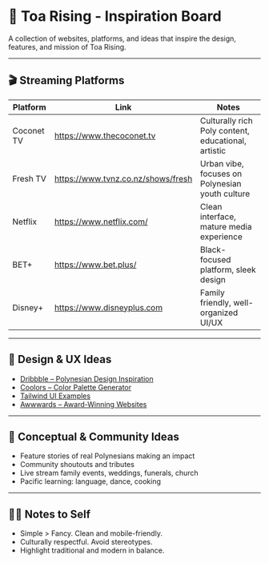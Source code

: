 # 🌺 Toa Rising - Inspiration Board

A collection of websites, platforms, and ideas that inspire the design, features, and mission of Toa Rising.

---

## 🎬 Streaming Platforms

| Platform        | Link                                      | Notes |
|----------------|-------------------------------------------|-------|
| Coconet TV      | https://www.thecoconet.tv                | Culturally rich Poly content, educational, artistic |
| Fresh TV        | https://www.tvnz.co.nz/shows/fresh       | Urban vibe, focuses on Polynesian youth culture |
| Netflix         | https://www.netflix.com/                 | Clean interface, mature media experience |
| BET+            | https://www.bet.plus/                    | Black-focused platform, sleek design |
| Disney+         | https://www.disneyplus.com               | Family friendly, well-organized UI/UX |

---

## 🎨 Design & UX Ideas

- [Dribbble – Polynesian Design Inspiration](https://dribbble.com/tags/polynesian)
- [Coolors – Color Palette Generator](https://coolors.co/)
- [Tailwind UI Examples](https://tailwindui.com/)
- [Awwwards – Award-Winning Websites](https://www.awwwards.com/)

---

## 🧠 Conceptual & Community Ideas

- Feature stories of real Polynesians making an impact
- Community shoutouts and tributes
- Live stream family events, weddings, funerals, church
- Pacific learning: language, dance, cooking

---

## ✍🏾 Notes to Self

- Simple > Fancy. Clean and mobile-friendly.
- Culturally respectful. Avoid stereotypes.
- Highlight traditional and modern in balance.

